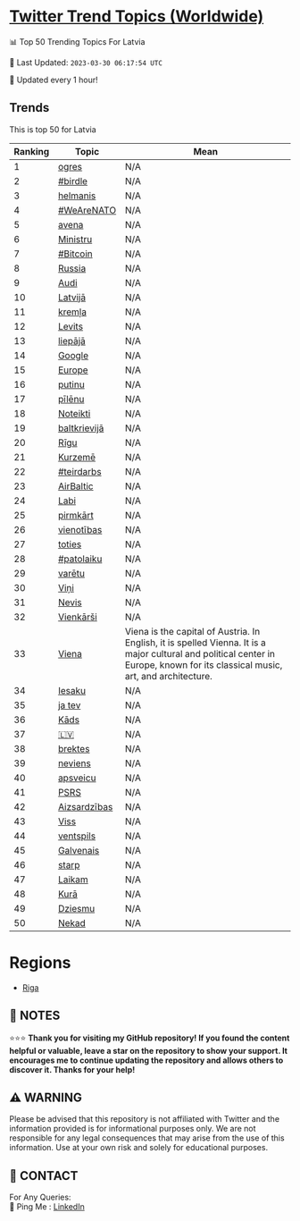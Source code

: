 [Twitter Trend Topics (Worldwide)](https://github.com/ErcinDedeoglu/Twitter-Trend-Topics)
==========


📊 Top 50 Trending Topics For Latvia

📆 Last Updated: `2023-03-30 06:17:54 UTC`

🔧 Updated every 1 hour!


## Trends

This is top 50 for Latvia

| Ranking | Topic | Mean |
| ------- | ------------ | ------------ |
| 1 | [ogres](http://twitter.com/search?q=ogres) | N/A |
| 2 | [#birdle](http://twitter.com/search?q=%23birdle) | N/A |
| 3 | [helmanis](http://twitter.com/search?q=helmanis) | N/A |
| 4 | [#WeAreNATO](http://twitter.com/search?q=%23WeAreNATO) | N/A |
| 5 | [avena](http://twitter.com/search?q=avena) | N/A |
| 6 | [Ministru](http://twitter.com/search?q=Ministru) | N/A |
| 7 | [#Bitcoin](http://twitter.com/search?q=%23Bitcoin) | N/A |
| 8 | [Russia](http://twitter.com/search?q=Russia) | N/A |
| 9 | [Audi](http://twitter.com/search?q=Audi) | N/A |
| 10 | [Latvijā](http://twitter.com/search?q=Latvij%c4%81) | N/A |
| 11 | [kremļa](http://twitter.com/search?q=krem%c4%bca) | N/A |
| 12 | [Levits](http://twitter.com/search?q=Levits) | N/A |
| 13 | [liepājā](http://twitter.com/search?q=liep%c4%81j%c4%81) | N/A |
| 14 | [Google](http://twitter.com/search?q=Google) | N/A |
| 15 | [Europe](http://twitter.com/search?q=Europe) | N/A |
| 16 | [putinu](http://twitter.com/search?q=putinu) | N/A |
| 17 | [pīlēnu](http://twitter.com/search?q=p%c4%abl%c4%93nu) | N/A |
| 18 | [Noteikti](http://twitter.com/search?q=Noteikti) | N/A |
| 19 | [baltkrievijā](http://twitter.com/search?q=baltkrievij%c4%81) | N/A |
| 20 | [Rīgu](http://twitter.com/search?q=R%c4%abgu) | N/A |
| 21 | [Kurzemē](http://twitter.com/search?q=Kurzem%c4%93) | N/A |
| 22 | [#teirdarbs](http://twitter.com/search?q=%23teirdarbs) | N/A |
| 23 | [AirBaltic](http://twitter.com/search?q=AirBaltic) | N/A |
| 24 | [Labi](http://twitter.com/search?q=Labi) | N/A |
| 25 | [pirmkārt](http://twitter.com/search?q=pirmk%c4%81rt) | N/A |
| 26 | [vienotības](http://twitter.com/search?q=vienot%c4%abbas) | N/A |
| 27 | [toties](http://twitter.com/search?q=toties) | N/A |
| 28 | [#patolaiku](http://twitter.com/search?q=%23patolaiku) | N/A |
| 29 | [varētu](http://twitter.com/search?q=var%c4%93tu) | N/A |
| 30 | [Viņi](http://twitter.com/search?q=Vi%c5%86i) | N/A |
| 31 | [Nevis](http://twitter.com/search?q=Nevis) | N/A |
| 32 | [Vienkārši](http://twitter.com/search?q=Vienk%c4%81r%c5%a1i) | N/A |
| 33 | [Viena](http://twitter.com/search?q=Viena) | Viena is the capital of Austria. In English, it is spelled Vienna. It is a major cultural and political center in Europe, known for its classical music, art, and architecture. |
| 34 | [Iesaku](http://twitter.com/search?q=Iesaku) | N/A |
| 35 | [ja tev](http://twitter.com/search?q=ja+tev) | N/A |
| 36 | [Kāds](http://twitter.com/search?q=K%c4%81ds) | N/A |
| 37 | [🇱🇻](http://twitter.com/search?q=%f0%9f%87%b1%f0%9f%87%bb) | N/A |
| 38 | [brektes](http://twitter.com/search?q=brektes) | N/A |
| 39 | [neviens](http://twitter.com/search?q=neviens) | N/A |
| 40 | [apsveicu](http://twitter.com/search?q=apsveicu) | N/A |
| 41 | [PSRS](http://twitter.com/search?q=PSRS) | N/A |
| 42 | [Aizsardzības](http://twitter.com/search?q=Aizsardz%c4%abbas) | N/A |
| 43 | [Viss](http://twitter.com/search?q=Viss) | N/A |
| 44 | [ventspils](http://twitter.com/search?q=ventspils) | N/A |
| 45 | [Galvenais](http://twitter.com/search?q=Galvenais) | N/A |
| 46 | [starp](http://twitter.com/search?q=starp) | N/A |
| 47 | [Laikam](http://twitter.com/search?q=Laikam) | N/A |
| 48 | [Kurā](http://twitter.com/search?q=Kur%c4%81) | N/A |
| 49 | [Dziesmu](http://twitter.com/search?q=Dziesmu) | N/A |
| 50 | [Nekad](http://twitter.com/search?q=Nekad) | N/A |



# Regions

* [Riga](</Latvia/Riga.md>)



## 📝 NOTES

⭐⭐⭐ **Thank you for visiting my GitHub repository! If you found the content helpful or valuable, leave a star on the repository to show your support. It encourages me to continue updating the repository and allows others to discover it. Thanks for your help!**


## ⚠️ WARNING

Please be advised that this repository is not affiliated with Twitter and the information provided is for informational purposes only. We are not responsible for any legal consequences that may arise from the use of this information. Use at your own risk and solely for educational purposes.


## 📨 CONTACT

 For Any Queries:  
            🏓 Ping Me : [LinkedIn](https://www.linkedin.com/in/ercindedeoglu/)
